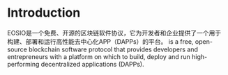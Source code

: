 # Introduction

EOSIO是一个免费、开源的区块链软件协议，它为开发者和企业提供了一个用于构建、部署和运行高性能去中心化APP（DAPPs）的平台。
is a free, open-source blockchain software protocol that provides developers and entrepreneurs with a platform on which to build, deploy and run high-performing decentralized applications (DAPPs).